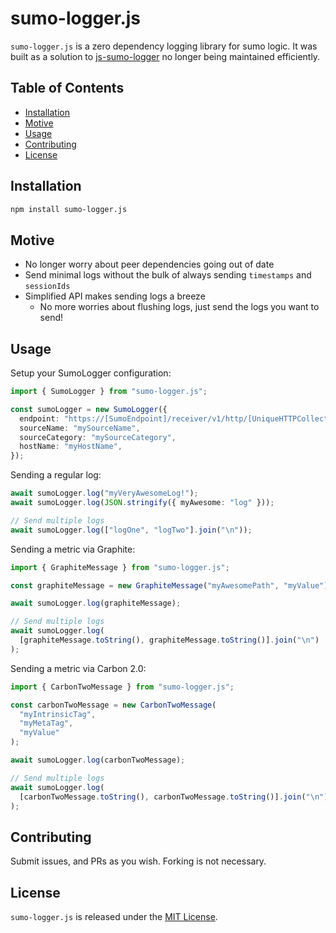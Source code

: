 # sumo-logger.js

`sumo-logger.js` is a zero dependency logging library for sumo logic. It was built as a solution to [js-sumo-logger](https://github.com/SumoLogic/js-sumo-logger) no longer being maintained efficiently.

## Table of Contents

- [Installation](#installation)
- [Motive](#motive)
- [Usage](#usage)
- [Contributing](#contributing)
- [License](#license)

## Installation

```bash
npm install sumo-logger.js
```

## Motive

- No longer worry about peer dependencies going out of date
- Send minimal logs without the bulk of always sending `timestamps` and `sessionIds`
- Simplified API makes sending logs a breeze
  - No more worries about flushing logs, just send the logs you want to send!

## Usage

Setup your SumoLogger configuration:

```typescript
import { SumoLogger } from "sumo-logger.js";

const sumoLogger = new SumoLogger({
  endpoint: "https://[SumoEndpoint]/receiver/v1/http/[UniqueHTTPCollectorCode]",
  sourceName: "mySourceName",
  sourceCategory: "mySourceCategory",
  hostName: "myHostName",
});
```

Sending a regular log:

```typescript
await sumoLogger.log("myVeryAwesomeLog!");
await sumoLogger.log(JSON.stringify({ myAwesome: "log" }));

// Send multiple logs
await sumoLogger.log(["logOne", "logTwo"].join("\n"));
```

Sending a metric via Graphite:

```typescript
import { GraphiteMessage } from "sumo-logger.js";

const graphiteMessage = new GraphiteMessage("myAwesomePath", "myValue");

await sumoLogger.log(graphiteMessage);

// Send multiple logs
await sumoLogger.log(
  [graphiteMessage.toString(), graphiteMessage.toString()].join("\n")
);
```

Sending a metric via Carbon 2.0:

```typescript
import { CarbonTwoMessage } from "sumo-logger.js";

const carbonTwoMessage = new CarbonTwoMessage(
  "myIntrinsicTag",
  "myMetaTag",
  "myValue"
);

await sumoLogger.log(carbonTwoMessage);

// Send multiple logs
await sumoLogger.log(
  [carbonTwoMessage.toString(), carbonTwoMessage.toString()].join("\n")
);
```

## Contributing

Submit issues, and PRs as you wish. Forking is not necessary.

## License

`sumo-logger.js` is released under the [MIT License](https://opensource.org/licenses/MIT).
